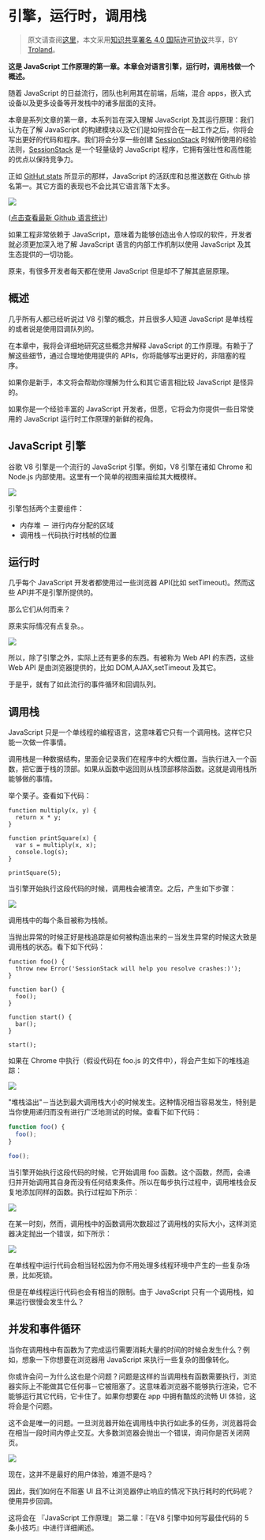 # 引擎，运行时，调用栈

> 原文请查阅[这里](https://blog.sessionstack.com/how-does-javascript-actually-work-part-1-b0bacc073cf)，本文采用[知识共享署名 4.0 国际许可协议](http://creativecommons.org/licenses/by/4.0/)共享，BY [Troland](https://github.com/Troland)。

**这是 JavaScript 工作原理的第一章。本章会对语言引擎，运行时，调用栈做一个概述。**

随着 JavaScript 的日益流行，团队也利用其在前端，后端，混合 apps，嵌入式设备以及更多设备等开发栈中的诸多层面的支持。

本章是系列文章的第一章，本系列旨在深入理解  JavaScript  及其运行原理：我们认为在了解 JavaScript 的构建模块以及它们是如何捏合在一起工作之后，你将会写出更好的代码和程序。我们将会分享一些创建 [SessionStack](https://www.sessionstack.com/?utm_source=medium&utm_medium=source&utm_content=javascript-series-post1-intro) 时候所使用的经验法则，[SessionStack](https://www.sessionstack.com/?utm_source=medium&utm_medium=source&utm_content=javascript-series-post1-intro) 是一个轻量级的 JavaScript 程序，它拥有强壮性和高性能的优点以保持竞争力。

正如 [GitHut stats](http://githut.info/) 所显示的那样，JavaScript 的活跃库和总推送数在 Github 排名第一。其它方面的表现也不会比其它语言落下太多。

![](https://user-images.githubusercontent.com/1475173/40289980-03f75c32-5cee-11e8-8b88-6920c354c87e.png)

([点击查看最新 Github 语言统计](https://madnight.github.io/githut/))

如果工程非常依赖于 JavaScript，意味着为能够创造出令人惊叹的软件，开发者就必须更加深入地了解 JavaScript 语言的内部工作机制以使用 JavaScript 及其生态提供的一切功能。

原来，有很多开发者每天都在使用 JavaScript 但是却不了解其底层原理。

## 概述

几乎所有人都已经听说过 V8 引擎的概念，并且很多人知道 JavaScript 是单线程的或者说是使用回调队列的。

在本章中，我将会详细地研究这些概念并解释 JavaScript 的工作原理。有赖于了解这些细节，通过合理地使用提供的 APIs，你将能够写出更好的，非阻塞的程序。

如果你是新手，本文将会帮助你理解为什么和其它语言相比较 JavaScript 是怪异的。

如果你是一个经验丰富的 JavaScript 开发者，但愿，它将会为你提供一些日常使用的 JavaScript 运行时工作原理的新鲜的视角。

## JavaScript 引擎

谷歌 V8 引擎是一个流行的 JavaScript 引擎。例如，V8 引擎在诸如 Chrome 和 Node.js 内部使用。这里有一个简单的视图来描绘其大概模样。

![](https://user-images.githubusercontent.com/1475173/40290010-30290030-5cee-11e8-9bb1-3fb6faae7359.png)

引擎包括两个主要组件：

* 内存堆 － 进行内存分配的区域
* 调用栈－代码执行时栈帧的位置

## 运行时

几乎每个 JavaScript 开发者都使用过一些浏览器 API(比如 setTimeout)。然而这些 API并不是引擎所提供的。

那么它们从何而来？

原来实际情况有点复杂。。

![](https://user-images.githubusercontent.com/1475173/40288048-fc615fc2-5ce3-11e8-9f1e-e96489238538.png)

所以，除了引擎之外，实际上还有更多的东西。有被称为 Web API 的东西，这些 Web API 是由浏览器提供的，比如 DOM,AJAX,setTimeout 及其它。

于是乎，就有了如此流行的事件循环和回调队列。

## 调用栈

JavaScript 只是一个单线程的编程语言，这意味着它只有一个调用栈。这样它只能一次做一件事情。

调用栈是一种数据结构，里面会记录我们在程序中的大概位置。当执行进入一个函数，把它置于栈的顶部。如果从函数中返回则从栈顶部移除函数。这就是调用栈所能够做的事情。

举个栗子。查看如下代码：

```
function multiply(x, y) {
  return x * y;
}

function printSquare(x) {
  var s = multiply(x, x);
  console.log(s);
}

printSquare(5);
```

当引擎开始执行这段代码的时候，调用栈会被清空。之后，产生如下步骤：

![](https://user-images.githubusercontent.com/1475173/40290072-74dee8fc-5cee-11e8-97bf-23d11571e8a6.png)

调用栈中的每个条目被称为栈帧。

当抛出异常的时候正好是栈追踪是如何被构造出来的－当发生异常的时候这大致是调用栈的状态。看下如下代码：

```
function foo() {
  throw new Error('SessionStack will help you resolve crashes:)');
}

function bar() {
  foo();
}

function start() {
  bar();
}

start();
```

如果在 Chrome 中执行（假设代码在 foo.js 的文件中），将会产生如下的堆栈追踪：

![](https://user-images.githubusercontent.com/1475173/40290093-8c12a194-5cee-11e8-8efa-c5c0bee2df74.png)

"堆栈溢出"－当达到最大调用栈大小的时候发生。这种情况相当容易发生，特别是当你使用递归而没有进行广泛地测试的时候。查看下如下代码：

```js
function foo() {
  foo();
}

foo();
```

当引擎开始执行这段代码的时候，它开始调用 foo 函数。这个函数，然而，会递归并开始调用其自身而没有任何结束条件。所以在每步执行过程中，调用堆栈会反复地添加同样的函数。执行过程如下所示：

![](https://user-images.githubusercontent.com/1475173/40290111-a126eb12-5cee-11e8-8fe5-ff36434c7013.png)

在某一时刻，然而，调用栈中的函数调用次数超过了调用栈的实际大小，这样浏览器决定抛出一个错误，如下所示：

![](https://user-images.githubusercontent.com/1475173/40290127-b46b631a-5cee-11e8-8437-9e42419b2a48.png)

在单线程中运行代码会相当轻松因为你不用处理多线程环境中产生的一些复杂场景，比如死锁。

但是在单线程运行代码也会有相当的限制。由于 JavaScript 只有一个调用栈，如果运行很慢会发生什么？

## 并发和事件循环

当你在调用栈中有函数为了完成运行需要消耗大量的时间的时候会发生什么？例如，想象一下你想要在浏览器用 JavaScript 来执行一些复杂的图像转化。

你或许会问－为什么这也是个问题？问题是这样的当调用栈有函数需要执行，浏览器实际上不能做其它任何事－它被阻塞了。这意味着浏览器不能够执行渲染，它不能够运行其它代码，它卡住了。如果你想要在 app 中拥有酷炫的流畅 UI 体验，这将会是个问题。

这不会是唯一的问题。一旦浏览器开始在调用栈中执行如此多的任务，浏览器将会在相当一段时间内停止交互。大多数浏览器会抛出一个错误，询问你是否关闭网页。

![](https://user-images.githubusercontent.com/1475173/40287991-b76a14b8-5ce3-11e8-9808-242e1c6501ba.jpeg)

现在，这并不是最好的用户体验，难道不是吗？

因此，我们如何在不阻塞 UI 且不让浏览器停止响应的情况下执行耗时的代码呢？使用异步回调。

这将会在 『JavaScript 工作原理』 第二章：『在V8 引擎中如何写最佳代码的 5 条小技巧』中进行详细阐述。
